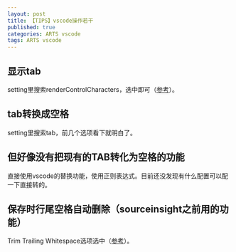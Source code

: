 ```yaml
---
layout: post
title: 【TIPS】vscode操作若干
published: true
categories: ARTS vscode
tags: ARTS vscode
---
```


## 显示tab

setting里搜索renderControlCharacters，选中即可（[参考](https://blog.csdn.net/bmzk123/article/details/86501706)）。

## tab转换成空格

setting里搜索tab，前几个选项看下就明白了。

## 但好像没有把现有的TAB转化为空格的功能

直接使用vscode的替换功能，使用正则表达式。目前还没发现有什么配置可以配一下直接转的。

## 保存时行尾空格自动删除（sourceinsight之前用的功能）

Trim Trailing Whitespace选项选中（[参考](https://blog.csdn.net/Crazy_Sakura/article/details/88707414)）。

